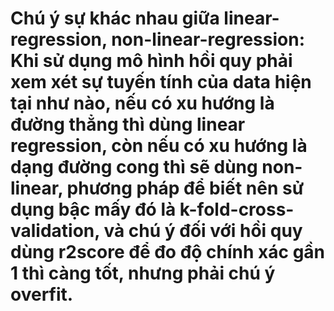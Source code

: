 # Chú ý sự khác nhau giữa linear-regression, non-linear-regression: Khi sử dụng mô hình hồi quy phải xem xét sự tuyến tính của data hiện tại như nào, nếu có xu hướng là đường thẳng thì dùng linear regression, còn nếu có xu hướng là dạng đường cong thì sẽ dùng non-linear, phương pháp để biết nên sử dụng bậc mấy đó là k-fold-cross-validation, và chú ý đối với hồi quy dùng r2score để đo độ chính xác gần 1 thì càng tốt, nhưng phải chú ý overfit.
